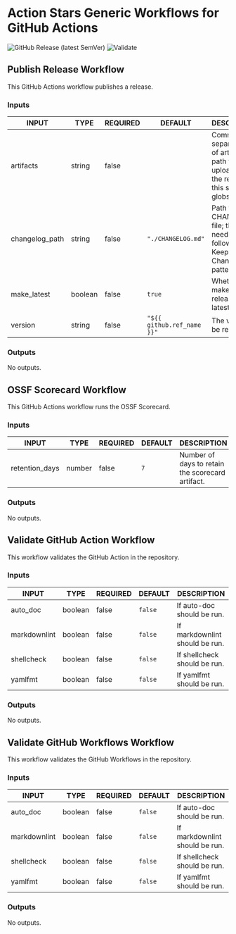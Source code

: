 # Action Stars Generic Workflows for GitHub Actions

![GitHub Release (latest SemVer)](https://img.shields.io/github/v/release/action-stars/generic-workflows?sort=semver)
![Validate](https://github.com/action-stars/generic-workflows/actions/workflows/_validate.yaml/badge.svg?branch=main)

## Publish Release Workflow

This GitHub Actions workflow publishes a release.

<!-- MERGE:START:release - Do not remove or modify this section -->
### Inputs

<!-- AUTO-DOC-INPUT:START - Do not remove or modify this section -->

| INPUT          | TYPE    | REQUIRED | DEFAULT                    | DESCRIPTION                                                                               |
| -------------- | ------- | -------- | -------------------------- | ----------------------------------------------------------------------------------------- |
| artifacts      | string  | false    |                            | Comma separated list of artifact path to be uploaded to the release; this supports globs. |
| changelog_path | string  | false    | `"./CHANGELOG.md"`         | Path to the CHANGELOG file; this needs to follow the Keep a Changelog pattern.            |
| make_latest    | boolean | false    | `true`                     | Whether to make the release the latest release.                                           |
| version        | string  | false    | `"${{ github.ref_name }}"` | The version to be released.                                                               |

<!-- AUTO-DOC-INPUT:END -->
### Outputs

<!-- AUTO-DOC-OUTPUT:START - Do not remove or modify this section -->
No outputs.
<!-- AUTO-DOC-OUTPUT:END -->
<!-- MERGE:END:release - Do not remove or modify this section -->

## OSSF Scorecard Workflow

This GitHub Actions workflow runs the OSSF Scorecard.

<!-- MERGE:START:scorecard - Do not remove or modify this section -->
### Inputs

<!-- AUTO-DOC-INPUT:START - Do not remove or modify this section -->

| INPUT          | TYPE   | REQUIRED | DEFAULT | DESCRIPTION                                      |
| -------------- | ------ | -------- | ------- | ------------------------------------------------ |
| retention_days | number | false    | `7`     | Number of days to retain the scorecard artifact. |

<!-- AUTO-DOC-INPUT:END -->
### Outputs

<!-- AUTO-DOC-OUTPUT:START - Do not remove or modify this section -->
No outputs.
<!-- AUTO-DOC-OUTPUT:END -->
<!-- MERGE:END:scorecard - Do not remove or modify this section -->

## Validate GitHub Action Workflow

This workflow validates the GitHub Action in the repository.

<!-- MERGE:START:validate-gh-action - Do not remove or modify this section -->
### Inputs

<!-- AUTO-DOC-INPUT:START - Do not remove or modify this section -->

| INPUT        | TYPE    | REQUIRED | DEFAULT | DESCRIPTION                    |
| ------------ | ------- | -------- | ------- | ------------------------------ |
| auto_doc     | boolean | false    | `false` | If auto-doc should be run.     |
| markdownlint | boolean | false    | `false` | If markdownlint should be run. |
| shellcheck   | boolean | false    | `false` | If shellcheck should be run.   |
| yamlfmt      | boolean | false    | `false` | If yamlfmt should be run.      |

<!-- AUTO-DOC-INPUT:END -->
### Outputs

<!-- AUTO-DOC-OUTPUT:START - Do not remove or modify this section -->
No outputs.
<!-- AUTO-DOC-OUTPUT:END -->
<!-- MERGE:END:validate-gh-action - Do not remove or modify this section -->

## Validate GitHub Workflows Workflow

This workflow validates the GitHub Workflows in the repository.

<!-- MERGE:START:validate-gh-workflows - Do not remove or modify this section -->
### Inputs

<!-- AUTO-DOC-INPUT:START - Do not remove or modify this section -->

| INPUT        | TYPE    | REQUIRED | DEFAULT | DESCRIPTION                    |
| ------------ | ------- | -------- | ------- | ------------------------------ |
| auto_doc     | boolean | false    | `false` | If auto-doc should be run.     |
| markdownlint | boolean | false    | `false` | If markdownlint should be run. |
| shellcheck   | boolean | false    | `false` | If shellcheck should be run.   |
| yamlfmt      | boolean | false    | `false` | If yamlfmt should be run.      |

<!-- AUTO-DOC-INPUT:END -->
### Outputs

<!-- AUTO-DOC-OUTPUT:START - Do not remove or modify this section -->
No outputs.
<!-- AUTO-DOC-OUTPUT:END -->
<!-- MERGE:END:validate-gh-workflows - Do not remove or modify this section -->
